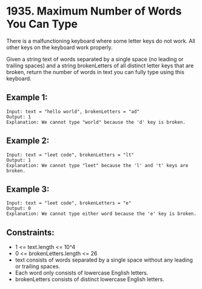 # 1935. Maximum Number of Words You Can Type

There is a malfunctioning keyboard where some letter keys do not work. All other keys on the keyboard work properly.

Given a string text of words separated by a single space (no leading or trailing spaces) and a string brokenLetters of all distinct letter keys that are broken, return the number of words in text you can fully type using this keyboard.

## Example 1:

```
Input: text = "hello world", brokenLetters = "ad"
Output: 1
Explanation: We cannot type "world" because the 'd' key is broken.
```

## Example 2:

```
Input: text = "leet code", brokenLetters = "lt"
Output: 1
Explanation: We cannot type "leet" because the 'l' and 't' keys are broken.
```

## Example 3:

```
Input: text = "leet code", brokenLetters = "e"
Output: 0
Explanation: We cannot type either word because the 'e' key is broken.
```

## Constraints:

- 1 <= text.length <= 10^4
- 0 <= brokenLetters.length <= 26
- text consists of words separated by a single space without any leading or trailing spaces.
- Each word only consists of lowercase English letters.
- brokenLetters consists of distinct lowercase English letters.
